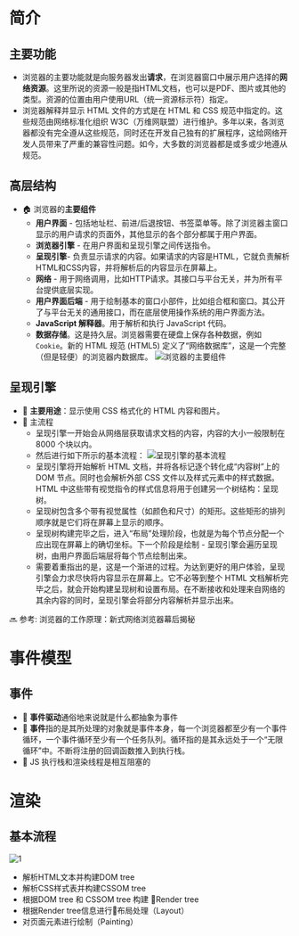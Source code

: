 # 简介
## 主要功能
- 浏览器的主要功能就是向服务器发出**请求**，在浏览器窗口中展示用户选择的**网络资源**。这里所说的资源一般是指HTML文档，也可以是PDF、图片或其他的类型。资源的位置由用户使用URL（统一资源标示符）指定。
- 浏览器解释并显示 HTML 文件的方式是在 HTML 和 CSS 规范中指定的。这些规范由网络标准化组织 W3C（万维网联盟）进行维护。多年以来，各浏览器都没有完全遵从这些规范，同时还在开发自己独有的扩展程序，这给网络开发人员带来了严重的兼容性问题。如今，大多数的浏览器都是或多或少地遵从规范。

## 高层结构
- :house: 浏览器的**主要组件**
  - **用户界面** - 包括地址栏、前进/后退按钮、书签菜单等。除了浏览器主窗口显示的用户请求的页面外，其他显示的各个部分都属于用户界面。
  - **浏览器引擎** - 在用户界面和呈现引擎之间传送指令。
  - **呈现引擎**- 负责显示请求的内容。如果请求的内容是HTML，它就负责解析HTML和CSS内容，并将解析后的内容显示在屏幕上。
  - **网络** - 用于网络调用，比如HTTP请求。其接口与平台无关，并为所有平台提供底层实现。
  - **用户界面后端** - 用于绘制基本的窗口小部件，比如组合框和窗口。其公开了与平台无关的通用接口，而在底层使用操作系统的用户界面方法。
  - **JavaScript 解释器**。用于解析和执行 JavaScript 代码。
  - **数据存储**。这是持久层。浏览器需要在硬盘上保存各种数据，例如 `Cookie`。新的 HTML 规范 (HTML5) 定义了“网络数据库”，这是一个完整（但是轻便）的浏览器内数据库。
![浏览器的主要组件](https://www.html5rocks.com/zh/tutorials/internals/howbrowserswork/layers.png)

## 呈现引擎
- :key: **主要用途**：显示使用 CSS 格式化的 HTML 内容和图片。
- :rocket: 主流程
  - 呈现引擎一开始会从网络层获取请求文档的内容，内容的大小一般限制在 8000 个块以内。
  - 然后进行如下所示的基本流程：
    ![呈现引擎的基本流程](https://www.html5rocks.com/zh/tutorials/internals/howbrowserswork/flow.png)
  - 呈现引擎将开始解析 HTML 文档，并将各标记逐个转化成“内容树”上的 DOM 节点。同时也会解析外部 CSS 文件以及样式元素中的样式数据。HTML 中这些带有视觉指令的样式信息将用于创建另一个树结构：呈现树。
  - 呈现树包含多个带有视觉属性（如颜色和尺寸）的矩形。这些矩形的排列顺序就是它们将在屏幕上显示的顺序。
  - 呈现树构建完毕之后，进入“布局”处理阶段，也就是为每个节点分配一个应出现在屏幕上的确切坐标。下一个阶段是绘制 - 呈现引擎会遍历呈现树，由用户界面后端层将每个节点绘制出来。
  - 需要着重指出的是，这是一个渐进的过程。为达到更好的用户体验，呈现引擎会力求尽快将内容显示在屏幕上。它不必等到整个 HTML 文档解析完毕之后，就会开始构建呈现树和设置布局。在不断接收和处理来自网络的其余内容的同时，呈现引擎会将部分内容解析并显示出来。

:soon: 参考: <a>浏览器的工作原理：新式网络浏览器幕后揭秘</a>

# 事件模型
## 事件
- :rocket: **事件驱动**通俗地来说就是什么都抽象为事件
- :rocket: **事件**指的是其所处理的对象就是事件本身，每一个浏览器都至少有一个事件循环，一个事件循环至少有一个任务队列。循环指的是其永远处于一个“无限循环”中。不断将注册的回调函数推入到执行栈。
- :key: JS 执行栈和渲染线程是相互阻塞的

# 渲染
## 基本流程
![1](https://link.juejin.cn/?target=http%3A%2F%2Fwww.goyth.com%2F2018%2F05%2F23%2FbrowserRendering%2Fwebkitflow.png)
- 解析HTML文本并构建DOM tree
- 解析CSS样式表并构建CSSOM tree
- 根据DOM tree 和 CSSOM tree 构建 Render tree
- 根据Render tree信息进行布局处理（Layout）
- 对页面元素进行绘制（Painting）
